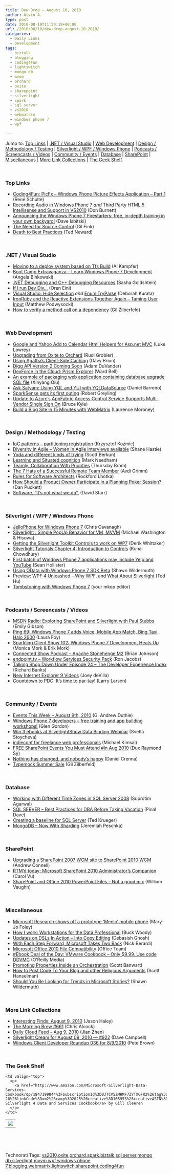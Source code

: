 ```yaml
---
title: Dew Drop – August 10, 2010
author: Alvin A.
type: post
date: 2010-08-10T11:59:19+00:00
url: /2010/08/10/dew-drop-august-10-2010/
categories:
  - Daily Links
  - Development
tags:
  - biztalk
  - blogging
  - Coding4Fun
  - lightswitch
  - mongo db
  - mvvm
  - orchard
  - oxite
  - sharepoint
  - silverlight
  - spark
  - sql server
  - vs2010
  - webmatrix
  - windows phone 7
  - wpf

---
```

Jump to: [Top Links][1] | [.NET / Visual Studio][2] | [Web Development][3] | [Design / Methodology / Testing][4] | [Silverlight / WPF / Windows Phone][5] | [Podcasts / Screencasts / Videos][6] | [Community / Events][7] | [Database][8] | [SharePoint][9] | [Miscellaneous][10] | [More Link Collections][11] | [The Geek Shelf][12] 

&#160;

### <a name="top"></a>Top Links

  * [Coding4Fun: PicFx – Windows Phone Picture Effects Application – Part 1][13] (René Schulte)
  * [Recording Audio in Windows Phone 7][14] _and_ [Third Party HTML 5 Intellisense and Support in VS2010][15] (Don Burnett)
  * [Announcing the Windows Phone 7 Firestarters: free, in-depth training in your own backyard!][16] (Dave Isbitski)
  * [The Need for Source Control][17] (Gil Fink)
  * [Death to Best Practices][18] (Ted Neward)

&#160;

### <a name="dotnet"></a>.NET / Visual Studio

  * [Moving to a deploy system based on Tfs Build][19] (Al Kampfer)
  * [Boot Camp Extravaganza – Learn Windows Phone 7 Development][20] (Angela Binkowski)
  * [.NET Debugging and C++ Debugging Resources][21] (Sasha Goldshtein)
  * [If I run Dev Div…][22] (Oren Eini)
  * [Visual Studio: Hide Selection][23] _and_&#160;[Enum.TryParse][24] (Deborah Kurata)
  * [IronRuby and the Reactive Extensions Together Again – Taming User Input][25] (Matthew Podwysocki)
  * [How to verify a method call on a dependency][26] (Gil Zilberfeld)

&#160;

### <a name="web"></a>Web Development

  * [Google and Yahoo Add to Calendar Html Helpers for Asp.net MVC][27] (Luke Lowrey)
  * [Upgrading from Oxite to Orchard][28] (Rudi Grobler)
  * [Using Agatha’s Client-Side Caching][29] (Davy Brion)
  * [Digg API Version 2 Coming Soon][30] (Adam DuVander)
  * [DevForce in the Cloud: Prism Explorer][31] (Ward Bell)
  * [An example of packaging web application containing database upgrade SQL file][32] (Xinyang Qiu)
  * [Ask Satyam: Using YQL and YUI with YQLDataSource][33] (Daniel Barreiro)
  * [SparkSense gets its first outing][34] (Robert Greyling)
  * [Update to Azure’s AppFabric Access Control Service Supports Multi-Vendor Single Sign On][35] (Bruce Kyle)
  * [Build a Blog Site in 15 Minutes with WebMatrix][36] (Laurence Moroney)

&#160;

### <a name="design"></a>Design / Methodology / Testing

  * [IoC patterns – partitioning registration][37] (Krzysztof Koźmic)
  * [Diversity in Agile – Women in Agile interviews available][38] (Shane Hastie)
  * [Yoda and different kinds of trying][39] (Scott Berkun)
  * [Learning and Situated cognition][40] (Mark Needham)
  * [Teamly: Collaboration With Priorities][41] (Thursday Bram)
  * [The 7 Hats of a Successful Remote Team Member][42] (Avdi Grimm)
  * [Rules for Software Architects][43] (Rockford Lhotka)
  * [How Should a Product Owner Participate in a Planning Poker Session?][44] (Dan Puckett)
  * [Software, “It’s not what we do”.][45] (David Starr)

&#160;

### <a name="silverlight"></a>Silverlight / WPF / Windows Phone

  * [JelloPhone for Windows Phone 7][46] (Chris Cavanagh)
  * [Silverlight : Simple PopUp Behavior for VM, MVVM][47] (Michael Washington & Hisowa)
  * [Getting the Silverlight Toolkit Controls to work on WP7][48] (Derik Whittaker)
  * [Silverlight Tutorials Chapter 4: Introduction to Controls][49] (Kunal Chowdhury)
  * [First batch of Windows Phone 7 applications may include Yelp and YouTube][50] (Sean Hollister)
  * [Using OData with Windows Phone 7 SDK Beta][51] (Shawn Wildermuth)
  * [Preview: WPF 4 Unleashed &#8211; Why WPF, and What About Silverlight][52] (Ted Hu)
  * [Tombstoning with Windows Phone 7][53] (your mkop editor)

&#160;

### <a name="podcasts"></a>Podcasts / Screencasts / Videos

  * [MSDN Radio: Exploring SharePoint and Silverlight with Paul Stubbs][54] (Emily Gibson)
  * [Ping 69: Windows Phone 7 adds Voice, Mobile App Match, Bing Taxi, Halo 2600][55] (Laura Foy)
  * [Sparkling Client Show 102: Windows Phone 7 Development Heats Up][56] (Monica Mork & Erik Mork)
  * [Connected Show Podcast &#8211; Apache Stonehenge M2][57] (Brian Johnson)
  * [endpoint.tv &#8211; Workflow Services Security Pack][58] (Ron Jacobs)
  * [Talking Shop Down Under Episode 24 &#8211; The Developer Experience Index][59] (Richard Banks)
  * [New Internet Explorer 9 Videos][60] (Joey deVilla)
  * [Countdown to PDC: It’s time to par-tay!][61] (Larry Larsen)

&#160;

### <a name="events"></a>Community / Events

  * [Events This Week – August 9th, 2010][62] (G. Andrew Duthie)
  * [Windows Phone 7 developers – free training and app building workshops!][63] (Glen Gordon)
  * [Win 3 ebooks at SilverlightShow Data Binding Webinar][64] (Svetla Stoycheva)
  * [indieconf for freelance web professionals][65] (Michael Kimsal)
  * [FREE SharePoint Events You Must Attend #in Aug 2010][66] (Dux Raymond Sy)
  * [Nothing has changed, and nobody&#8217;s happy][67] (Daniel Crenna)
  * [Typemock Summer Sale][68] (Gil Zilberfeld)

&#160;

### <a name="db"></a>Database

  * [Working with Different Time Zones in SQL Server 2008][69] (Suprotim Agarwal)
  * [SQL SERVER – Best Practices for DBA Before Taking Vacation][70] (Pinal Dave)
  * [Creating a baseline for SQL Server][71] (Ted Krueger)
  * [MongoDB – Now With Sharding][72] (Jeremiah Peschka)

&#160;

### <a name="sp"></a>SharePoint

  * [Upgrading a SharePoint 2007 WCM site to SharePoint 2010 WCM][73] (Andrew Connell)
  * [RTM’d today: Microsoft SharePoint 2010 Administrator’s Companion][74] (Carol Vu)
  * [SharePoint and Office 2010 PowerPoint Files &#8211; Not a good mix][75] (William Vaughn)

&#160;

### <a name="misc"></a>Miscellaneous

  * [Microsoft Research shows off a prototype &#8216;Menlo&#8217; mobile phone][76] (Mary-Jo Foley)
  * [How I work: Workstations for the Data Professional][77] (Buck Woody)
  * [Updates on DSLs In Action &#8211; Into Copy Editing][78] (Debasish Ghosh)
  * [With Each Step Forward, Microsoft Takes Two Back][79] (Nick Berardi)
  * [Microsoft Office 2010 File Compatibility][80] (Office Team)
  * [#Ebook Deal of the Day: VMware Cookbook &#8211; Only $9.99. Use code DDVMC][81] (O&#8217;Reilly Media)
  * [Promoting Properties Inside an Orchestration][82] (Scott Banwart)
  * [How to Post Code To Your Blog and other Religious Arguments][83] (Scott Hanselman)
  * [Should You Be Looking for Trends in Microsoft Stories?][84] (Shawn Wildermuth)

&#160;

### <a name="links"></a>More Link Collections

  * [Interesting Finds: August 9, 2010][85] (Jason Haley)
  * [The Morning Brew #661][86] (Chris Alcock)
  * [Daily Cloud Feed &#8211; Aug 9, 2010][87] (Jian Zhen)
  * [Silverlight Cream for August 09, 2010 &#8212; #922][88] (Dave Campbell)
  * [Windows Client Developer Roundup 036 for 8/9/2010][89] (Pete Brown)

&#160;

### <a name="shelf"></a>The Geek Shelf

<table border="0" cellspacing="0" cellpadding="0">
  <tr>
    <td>
      <img data-recalc-dims="1" decoding="async" src="https://i0.wp.com/ecx.images-amazon.com/images/I/51ZBCnP8%252B0L._SL160_.jpg?w=660" />
    </td>
    
    <td valign="top">
      <p>
        <a href="http://www.amazon.com/Microsoft-Silverlight-Data-Services-Cookbook/dp/1847199844%3FSubscriptionId%3D0JTCV5ZMHMF7ZYTXGFR2%26tag%3Dbrdicr-20%26linkCode%3Dxm2%26camp%3D2025%26creative%3D165953%26creativeASIN%3D1847199844">Microsoft Silverlight 4 Data and Services Cookbook</a> by Gill Cleeren
      </p>
    </td>
  </tr>
</table>



&#160;

<div style="padding-bottom: 0px; margin: 0px; padding-left: 0px; padding-right: 0px; display: inline; float: none; padding-top: 0px" id="scid:C16BAC14-9A3D-4c50-9394-FBFEF7A93539:e81a3287-bf2c-4ae0-8ff1-948d31a8c002" class="wlWriterEditableSmartContent">
  <!--dotnetkickit-->
</div>



&#160;

<div style="padding-bottom: 0px; margin: 0px; padding-left: 0px; padding-right: 0px; display: inline; float: none; padding-top: 0px" id="scid:0767317B-992E-4b12-91E0-4F059A8CECA8:da48c83c-3cd6-4e52-8e6e-4876098d7475" class="wlWriterEditableSmartContent">
  Technorati Tags: <a href="http://technorati.com/tags/vs2010" rel="tag">vs2010</a>,<a href="http://technorati.com/tags/oxite" rel="tag">oxite</a>,<a href="http://technorati.com/tags/orchard" rel="tag">orchard</a>,<a href="http://technorati.com/tags/spark" rel="tag">spark</a>,<a href="http://technorati.com/tags/biztalk" rel="tag">biztalk</a>,<a href="http://technorati.com/tags/sql+server" rel="tag">sql server</a>,<a href="http://technorati.com/tags/mongo+db" rel="tag">mongo db</a>,<a href="http://technorati.com/tags/silverlight" rel="tag">silverlight</a>,<a href="http://technorati.com/tags/mvvm" rel="tag">mvvm</a>,<a href="http://technorati.com/tags/wpf" rel="tag">wpf</a>,<a href="http://technorati.com/tags/windows+phone+7" rel="tag">windows phone 7</a>,<a href="http://technorati.com/tags/blogging" rel="tag">blogging</a>,<a href="http://technorati.com/tags/webmatrix" rel="tag">webmatrix</a>,<a href="http://technorati.com/tags/lightswitch" rel="tag">lightswitch</a>,<a href="http://technorati.com/tags/sharepoint" rel="tag">sharepoint</a>,<a href="http://technorati.com/tags/coding4fun" rel="tag">coding4fun</a>
</div>

 [1]: https://morningdew-bpc6g3a0fgaxdxcu.eastus2-01.azurewebsites.net/#top
 [2]: https://morningdew-bpc6g3a0fgaxdxcu.eastus2-01.azurewebsites.net/#dotnet
 [3]: https://morningdew-bpc6g3a0fgaxdxcu.eastus2-01.azurewebsites.net/#web
 [4]: https://morningdew-bpc6g3a0fgaxdxcu.eastus2-01.azurewebsites.net/#design
 [5]: https://morningdew-bpc6g3a0fgaxdxcu.eastus2-01.azurewebsites.net/#silverlight
 [6]: https://morningdew-bpc6g3a0fgaxdxcu.eastus2-01.azurewebsites.net/#podcasts
 [7]: https://morningdew-bpc6g3a0fgaxdxcu.eastus2-01.azurewebsites.net/#events
 [8]: https://morningdew-bpc6g3a0fgaxdxcu.eastus2-01.azurewebsites.net/#db
 [9]: https://morningdew-bpc6g3a0fgaxdxcu.eastus2-01.azurewebsites.net/#sp
 [10]: https://morningdew-bpc6g3a0fgaxdxcu.eastus2-01.azurewebsites.net/#misc
 [11]: https://morningdew-bpc6g3a0fgaxdxcu.eastus2-01.azurewebsites.net/#links
 [12]: https://morningdew-bpc6g3a0fgaxdxcu.eastus2-01.azurewebsites.net/#shelf
 [13]: http://blogs.msdn.com/b/coding4fun/archive/2010/08/09/10048007.aspx
 [14]: http://feedproxy.google.com/~r/d4dotnet/~3/DNfJHU9XaGg/post.aspx
 [15]: http://feedproxy.google.com/~r/d4dotnet/~3/pP-GduQ2ZOc/post.aspx
 [16]: http://blogs.msdn.com/b/davedev/archive/2010/08/09/announcing-the-windows-phone-7-firestarters-free-in-depth-training-in-your-own-backyard.aspx
 [17]: http://feedproxy.google.com/~r/GilFinkBlog/~3/wKgYqiFfhjg/the-need-for-source-control.aspx
 [18]: http://blogs.tedneward.com/2010/08/10/Death+To+Best+Practices.aspx
 [19]: http://feedproxy.google.com/~r/AlkampferEng/~3/tgKxnMc5GLA/
 [20]: http://blogs.msdn.com/b/angelab/archive/2010/08/09/boot-camp-extravaganza-learn-windows-phone-7-development.aspx
 [21]: http://blogs.microsoft.co.il/blogs/sasha/archive/2010/08/10/net-debugging-and-c-debugging-resources.aspx
 [22]: http://feedproxy.google.com/~r/AyendeRahien/~3/gf42WZqs3Wo/if-i-run-dev-divhellip.aspx
 [23]: http://msmvps.com/blogs/deborahk/archive/2010/08/09/visual-studio-hide-selection.aspx
 [24]: http://msmvps.com/blogs/deborahk/archive/2010/08/09/enum-tryparse.aspx
 [25]: http://codebetter.com/blogs/matthew.podwysocki/archive/2010/08/09/ironruby-and-the-reactive-extensions-together-again-taming-user-input.aspx
 [26]: http://feedproxy.google.com/~r/Typemock/~3/THvSLjcC3h4/how-to-verify-method-call-on-dependency.html
 [27]: http://lukencode.com/2010/08/09/google-and-yahoo-add-to-calendar-html-helpers-for-asp-net-mvc/
 [28]: http://www.rudigrobler.net/Blog/upgrading-from-oxite-to-orchard
 [29]: http://feedproxy.google.com/~r/davybrion/~3/63F6O290-LA/
 [30]: http://feedproxy.google.com/~r/ProgrammableWeb/~3/dV5Golot2r0/
 [31]: http://neverindoubtnet.blogspot.com/2010/08/devforce-in-cloud-prism-explorer.html
 [32]: http://blogs.msdn.com/b/webdevtools/archive/2010/08/09/an-example-of-packaging-web-application-containing-database-upgrade-sql-file.aspx
 [33]: http://feeds.yuiblog.com/~r/YahooUserInterfaceBlog/~3/i3FLYPbMIIE/
 [34]: http://feedproxy.google.com/~r/RobertTheGrey/~3/yOKhlDZhT3Y/sparksense-gets-its-first-outing.html
 [35]: http://blogs.msdn.com/b/usisvde/archive/2010/08/09/update-to-azure-s-appfabric-access-control-service-supports-multi-vendor-single-sign-on.aspx
 [36]: http://www.codeproject.com/KB/aspnet/15_Minute_Blog_Site.aspx
 [37]: http://feedproxy.google.com/~r/Devlicious/~3/lntjxcKNtis/ioc-patterns-partitioning-registration.aspx
 [38]: http://www.infoq.com/news/2010/08/women-in-agile-interviews
 [39]: http://www.scottberkun.com/blog/2010/yoda-and-different-kinds-of-trying/
 [40]: http://feedproxy.google.com/~r/MarkNeedham/~3/6TettAA9-BY/
 [41]: http://feedproxy.google.com/~r/Webworkerdaily/~3/Of_6Ceh8hYo/
 [42]: http://feedproxy.google.com/~r/Webworkerdaily/~3/hHLp2AHKDvA/
 [43]: http://www.lhotka.net/weblog/RulesForSoftwareArchitects.aspx
 [44]: http://www.infoq.com/news/2010/08/product-owner-planning-poker
 [45]: http://www.pluralsight-training.net/community/blogs/starr/archive/2010/08/09/software-it-s-not-what-we-do.aspx
 [46]: http://chriscavanagh.wordpress.com/2010/08/09/jellophone-for-windows-phone-7/
 [47]: http://www.codeproject.com/KB/silverlight/HisowaSimplePopUpBehavior.aspx
 [48]: http://feedproxy.google.com/~r/Devlicious/~3/jfvOcMwmpqk/getting-the-silverlight-toolkit-controls-to-work-on-wp7.aspx
 [49]: http://feedproxy.google.com/~r/kunal2383/~3/YBaaUWiQPgI/silverlight-tutorials-chapter-4.html
 [50]: http://www.engadget.com/2010/08/09/first-batch-of-windows-phone-7-applications-may-include-yelp-and/
 [51]: http://wildermuth.com/2010/08/09/Using_OData_with_Windows_Phone_7_SDK_Beta
 [52]: http://blogs.msdn.com/b/wpf/archive/2010/08/09/preview-wpf-4-unleashed-why-wpf-and-what-about-silverlight.aspx
 [53]: http://www.mykindofphone.com/tombstoning-with-windows-phone-7
 [54]: http://channel9.msdn.com/posts/egibson/MSDN-Radio-Exploring-SharePoint-and-Silverlight-with-Paul-Stubbs/
 [55]: http://channel9.msdn.com/shows/PingShow/Ping-69-Windows-Phone-7-adds-Voice-Mobile-App-Match-Bing-Taxi-Halo-2600/
 [56]: http://feeds.sparklingclient.com/~r/SparklingClient/~3/GEXF0wiL1Jk/
 [57]: http://channel9.msdn.com/posts/dpeeast/Connected-Show-Podcast-Apache-Stonehenge-M2/
 [58]: http://channel9.msdn.com/shows/Endpoint/endpointtv-Workflow-Services-Security-Pack/
 [59]: http://feedproxy.google.com/~r/TalkingShopDownUnder/~3/mjm6jPFUkic/episode-24-developer-experience-index.html
 [60]: http://www.globalnerdy.com/2010/08/09/new-internet-explorer-9-videos/
 [61]: http://channel9.msdn.com/posts/LarryLarsen/Countdown-to-PDC-Its-time-to-par-tay/
 [62]: http://blogs.msdn.com/b/gduthie/archive/2010/08/09/events-this-week-august-9th-2010.aspx
 [63]: http://blogs.msdn.com/b/glengordon/archive/2010/08/09/windows-phone-7-developers-free-training-and-app-building-workshops.aspx
 [64]: http://feedproxy.google.com/~r/silverlightshow/~3/ukraHIWovfM/Win-3-ebooks-at-SilverlightShow-Data-Binding-Webinar.aspx
 [65]: http://jsmag.com/blog/2010/08/indieconf-for-freelance-web-professionals/
 [66]: http://feedproxy.google.com/~r/Meetdux/~3/Kfb2YNJymWM/FREE-Aug-2010-SharePoint-Events.aspx
 [67]: http://feedproxy.google.com/~r/Dimebrain/~3/zac3Tq_lFdg/928007230
 [68]: http://feedproxy.google.com/~r/Typemock/~3/B983Z8KDUG0/typemock-summer-sale.html
 [69]: http://feedproxy.google.com/~r/sqlservercurry/blog/~3/ciXy_34jwNM/working-with-different-time-zones-in.html
 [70]: http://blog.sqlauthority.com/2010/08/10/sql-server-best-practices-for-dba-before-taking-vacation/
 [71]: http://blogs.lessthandot.com/index.php/DataMgmt/DBAdmin/sql-server-baseline-creation
 [72]: http://feedproxy.google.com/~r/facility9/~3/ujY49OE3mZo/mongodb-now-with-sharding
 [73]: http://feedproxy.google.com/~r/AndrewConnell/~3/h7flDt9QAIA/upgrading-a-sharepoint-2007-wcm-site-to-sharepoint-2010-wcm.aspx
 [74]: http://blogs.msdn.com/b/microsoft_press/archive/2010/08/09/rtm-d-today-microsoft-sharepoint-2010-administrator-s-companion.aspx
 [75]: http://betav.com/blog/billva/2010/08/sharepoint-and-office-2010-pow.html
 [76]: http://www.zdnet.com/blog/microsoft/microsoft-research-shows-off-a-prototype-menlo-mobile-phone/7029
 [77]: http://blogs.msdn.com/b/buckwoody/archive/2010/08/09/how-i-work-workstations-for-the-data-professional.aspx
 [78]: http://debasishg.blogspot.com/2010/08/updates-on-dsls-in-action-into-copy.html
 [79]: http://feedproxy.google.com/~r/coderjournal/~3/8DRGe5Alxkw/
 [80]: http://blogs.technet.com/b/office2010/archive/2010/08/09/microsoft-office-2010-file-compatibility.aspx
 [81]: http://feeds.oreilly.com/~r/oreilly/news/~3/Ur8TeXW3Ro4/
 [82]: http://feedproxy.google.com/~r/roguetechnology/~3/WzPuSkQWoik/
 [83]: http://feedproxy.google.com/~r/ScottHanselman/~3/1xTwBbgO3b8/HowToPostCodeToYourBlogAndOtherReligiousArguments.aspx
 [84]: http://wildermuth.com/2010/08/09/Should_You_Be_Looking_for_Trends_in_Microsoft_Stories
 [85]: http://jasonhaley.com/blog/post.aspx?id=95b7ed02-62e2-4350-a8b7-716d760c9ac8
 [86]: http://feedproxy.google.com/~r/ReflectivePerspective/~3/p7lzvpeaOJE/
 [87]: http://feedproxy.google.com/~r/onsaas/~3/-NbvI8QZFBw/
 [88]: http://geekswithblogs.net/WynApseTechnicalMusings/archive/2010/08/09/141252.aspx
 [89]: http://feedproxy.google.com/~r/PeteBrown/~3/5dIuC3CRAX4/windows-client-developer-roundup-036-for-8-9-2010